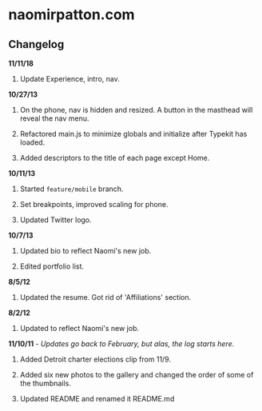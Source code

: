 naomirpatton.com
================

Changelog
---------

**11/11/18**

1. Update Experience, intro, nav.


**10/27/13**

1. On the phone, nav is hidden and resized. A button in the masthead will reveal the nav menu.

2. Refactored main.js to minimize globals and initialize after Typekit has loaded.

3. Added descriptors to the title of each page except Home.


**10/11/13**

1. Started `feature/mobile` branch.

2. Set breakpoints, improved scaling for phone.

3. Updated Twitter logo.


**10/7/13**

1. Updated bio to reflect Naomi's new job.

2. Edited portfolio list.


**8/5/12**

1. Updated the resume. Got rid of 'Affiliations' section.


**8/2/12**

1. Updated to reflect Naomi's new job.


**11/10/11** - *Updates go back to February, but alas, the log starts here.*

1. Added Detroit charter elections clip from 11/9.

2. Added six new photos to the gallery and changed the order of some of the thumbnails.

3. Updated README and renamed it README.md

